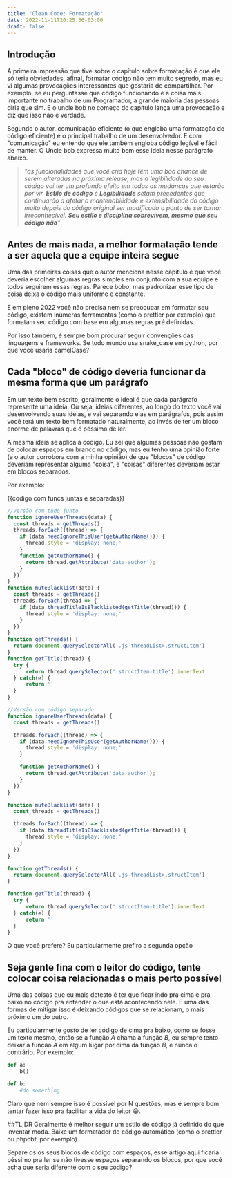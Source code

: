 ```yaml
---
title: "Clean Code: Formatação"
date: 2022-11-11T20:25:36-03:00
draft: false
---
```


## Introdução
A primeira impressão que tive sobre o capítulo sobre formatação é que ele só teria obviedades, afinal, formatar código não tem muito segredo, mas eu vi algumas provocações interessantes que gostaria de compartilhar. Por exemplo, se eu perguntasse que código funcionando é a coisa mais importante no trabalho de um Programador, a grande maioria das pessoas diria que sim. E o uncle bob no começo do capítulo lança uma provocação e diz que isso não é verdade.

Segundo o autor, comunicação eficiente (o que engloba uma formatação de código eficiente) é o principal trabalho de um desenvolvedor. E com "comunicação" eu entendo que ele também engloba código legível e fácil de manter. O Uncle bob expressa muito bem esse ideia nesse parágrafo abaixo.

>*"as funcionalidades que você cria hoje têm uma boa chance de serem alteradas na próxima release, mas a legibilidade do seu código vai ter um profundo efeito em todas as mudanças que estarão por vir. **Estilo de código** e **Legibilidade** setam precedentes que continuarão a afetar a mantenabilidade e extensibilidade do código muito depois do código original ser modificado a ponto de ser tornar irreconhecível. **Seu estilo e disciplina sobrevivem, mesmo que seu código não**"*.

## Antes de mais nada, a melhor formatação tende a ser aquela que a equipe inteira segue
Uma das primeiras coisas que o autor menciona nesse capítulo é que você deveria escolher algumas regras simples em conjunto com a sua equipe e todos seguirem essas regras. Parece bobo, mas padronizar esse tipo de coisa deixa o código mais uniforme e constante.

E em pleno 2022 você não precisa nem se preocupar em formatar seu código, existem inúmeras ferramentas (como o prettier por exemplo) que formatam seu código com base em algumas regras pré definidas.

Por isso também, é sempre bom procurar seguir convenções das linguagens e frameworks. Se todo mundo usa snake_case em python, por que você usaria camelCase?

## Cada "bloco" de código deveria funcionar da mesma forma que um parágrafo
Em um texto bem escrito, geralmente o ideal é que cada parágrafo represente uma ideia. Ou seja, ideias diferentes, ao longo do texto você vai desenvolvendo suas ideias, e vai separando elas em parágrafos, pois assim você terá um texto bem formatado naturalmente, ao invés de ter um bloco enorme de palavras que é péssimo de ler.

A mesma ideia se aplica à código. Eu sei que algumas pessoas não gostam de colocar espaços em branco no código, mas eu tenho uma opinião forte (e o autor corrobora com a minha opinião) de que "blocos" de código deveriam representar alguma "coisa", e "coisas" diferentes deveriam estar em blocos separados.

Por exemplo:

{{codigo com funcs juntas e separadas}}
```javascript
//Versão com tudo junto
function ignoreUserThreads(data) {
  const threads = getThreads()
  threads.forEach((thread) => {
    if (data.needIgnoreThisUser(getAuthorName())) {
      thread.style = 'display: none;'
    }
    function getAuthorName() {
      return thread.getAttribute('data-author');
    }
  })
}
function muteBlacklist(data) {
  const threads = getThreads()
  threads.forEach(thread => {
    if (data.threadTitleIsBlacklisted(getTitle(thread))) {
      thread.style = 'display: none;'
    }
  })
}
function getThreads() {
  return document.querySelectorAll('.js-threadList>.structItem')
}
function getTitle(thread) {
  try {
      return thread.querySelector('.structItem-title').innerText
  } catch(e) {
      return ''
  }
}

//Versão com código separado
function ignoreUserThreads(data) {
  const threads = getThreads()

  threads.forEach((thread) => {
    if (data.needIgnoreThisUser(getAuthorName())) {
      thread.style = 'display: none;'
    }

    function getAuthorName() {
      return thread.getAttribute('data-author');
    }
  })
}

function muteBlacklist(data) {
  const threads = getThreads()

  threads.forEach((thread) => {
    if (data.threadTitleIsBlacklisted(getTitle(thread))) {
      thread.style = 'display: none;'
    }
  })
}

function getThreads() {
  return document.querySelectorAll('.js-threadList>.structItem')
}

function getTitle(thread) {
  try {
      return thread.querySelector('.structItem-title').innerText
  } catch(e) {
      return ''
  }
}
```
O que você prefere? Eu particularmente prefiro a segunda opção

## Seja gente fina com o leitor do código, tente colocar coisa relacionadas o mais perto possível
Uma das coisas que eu mais detesto é ter que ficar indo pra cima e pra baixo no código pra entender o que está acontecendo nele. E uma das formas de mitigar isso é deixando códigos que se relacionam, o mais próximo um do outro.

Eu particularmente gosto de ler código de cima pra baixo, como se fosse um texto mesmo, então se a função *A* chama a função *B*, eu sempre tento deixar a função *A* em algum lugar por cima da função *B*, e nunca o contrário. Por exemplo:


```python
def a:
    b()

def b:
    #do something
```

Claro que nem sempre isso é possível por N questões, mas é sempre bom tentar fazer isso pra facilitar a vida do leitor 😁.

##TL;DR
Geralmente é melhor seguir um estilo de código já definido do que inventar moda. Baixe um formatador de código automático (como o prettier ou phpcbf, por exemplo).

Separe os os seus blocos de código com espaços, esse artigo aqui ficaria péssimo pra ler se não tivesse espaços separando os blocos, por que você acha que seria diferente com o seu código?
